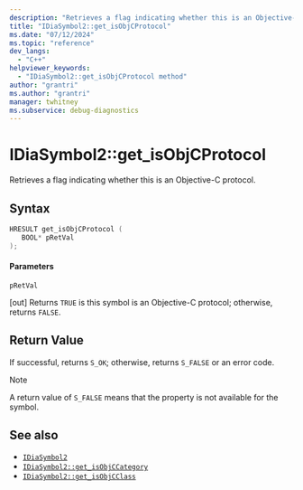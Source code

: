 ```yaml
---
description: "Retrieves a flag indicating whether this is an Objective-C protocol."
title: "IDiaSymbol2::get_isObjCProtocol"
ms.date: "07/12/2024"
ms.topic: "reference"
dev_langs:
  - "C++"
helpviewer_keywords:
  - "IDiaSymbol2::get_isObjCProtocol method"
author: "grantri"
ms.author: "grantri"
manager: twhitney
ms.subservice: debug-diagnostics
---
```

# IDiaSymbol2::get_isObjCProtocol

Retrieves a flag indicating whether this is an Objective-C protocol.

## Syntax

```C++
HRESULT get_isObjCProtocol ( 
   BOOL* pRetVal
);
```

#### Parameters

 `pRetVal`

[out] Returns `TRUE` is this symbol is an Objective-C protocol; otherwise, returns `FALSE`.

## Return Value

 If successful, returns `S_OK`; otherwise, returns `S_FALSE` or an error code.

> [!NOTE]
> A return value of `S_FALSE` means that the property is not available for the symbol.

## See also

- [`IDiaSymbol2`](../../debugger/debug-interface-access/idiasymbol2.md)
- [`IDiaSymbol2::get_isObjCCategory`](../../debugger/debug-interface-access/idiasymbol2-get-isobjccategory.md)
- [`IDiaSymbol2::get_isObjCClass`](../../debugger/debug-interface-access/idiasymbol2-get-isobjcclass.md)
